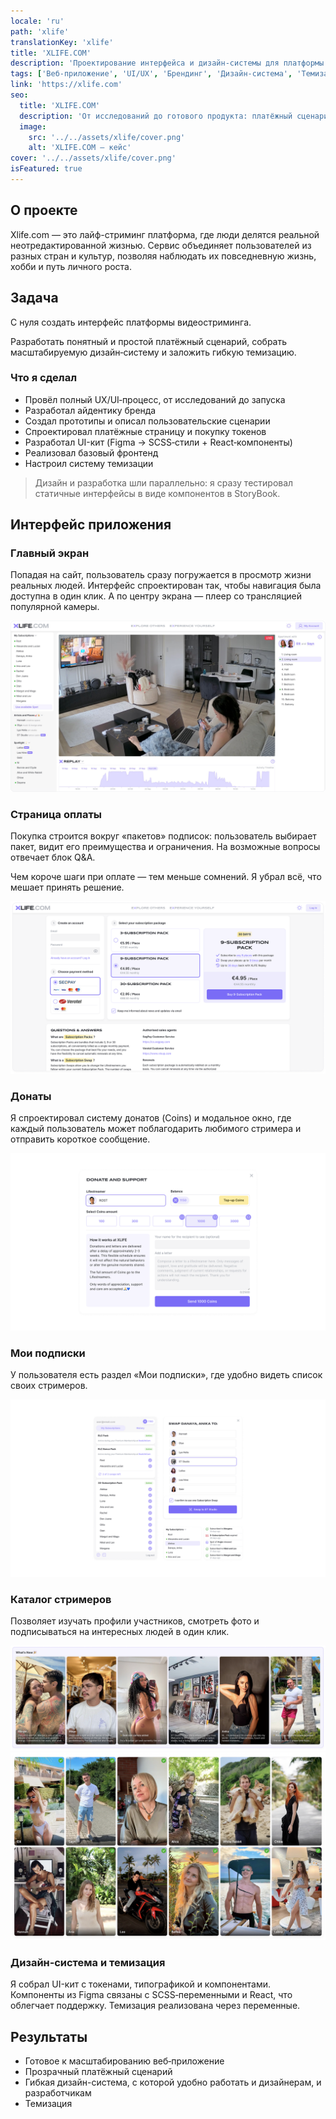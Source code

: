 ```yaml
---
locale: 'ru'
path: 'xlife'
translationKey: 'xlife'
title: 'XLIFE.COM'
description: 'Проектирование интерфейса и дизайн‑системы для платформы видеостриминга'
tags: ['Веб‑приложение', 'UI/UX', 'Брендинг', 'Дизайн‑система', 'Темизация', 'Фронтенд']
link: 'https://xlife.com'
seo:
  title: 'XLIFE.COM'
  description: 'От исследований до готового продукта: платёжный сценарий, дизайн‑система и темы (light/dark).'
  image:
    src: '../../assets/xlife/cover.png'
    alt: 'XLIFE.COM — кейс'
cover: '../../assets/xlife/cover.png'
isFeatured: true
---
```


## О проекте

Xlife.com — это лайф-стриминг платформа, где люди делятся реальной неотредактированной жизнью. Сервис объединяет пользователей из разных стран и культур, позволяя наблюдать их повседневную жизнь, хобби и путь личного роста.

## Задача

С нуля создать интерфейс платформы видеостриминга.

Разработать понятный и простой платёжный сценарий, собрать масштабируемую дизайн‑систему и заложить гибкую темизацию.

### Что я сделал

- Провёл полный UX/UI‑процесс, от исследований до запуска
- Разработал айдентику бренда
- Создал прототипы и описал пользовательские сценарии
- Спроектировал платёжные страницу и покупку токенов
- Разработал UI-кит (Figma → SCSS‑стили + React‑компоненты)
- Реализовал базовый фронтенд
- Настроил систему темизации

> Дизайн и разработка шли параллельно: я сразу тестировал статичные интерфейсы в виде компонентов в StoryBook.

## Интерфейс приложения

### Главный экран

Попадая на сайт, пользователь сразу погружается в просмотр жизни реальных людей. Интерфейс спроектирован так, чтобы навигация была доступна в один клик. А по центру экрана — плеер со трансляцией популярной камеры.

![Превью интерфейса (заглушка)](../../assets/xlife/intro.png)

### Страница оплаты

Покупка строится вокруг «пакетов» подписок: пользователь выбирает пакет, видит его преимущества и ограничения. На возможные вопросы отвечает блок Q&A.

Чем короче шаги при оплате — тем меньше сомнений. Я убрал всё, что мешает принять решение.

![Покупка и донаты (заглушка)](../../assets/xlife/join.png)

### Донаты

Я спроектировал систему донатов (Coins) и модальное окно, где каждый пользователь может поблагодарить любимого стримера и отправить короткое сообщение.

![Модальное окно донатов](../../assets/xlife/donate.png)

### Мои подписки

У пользователя есть раздел «Мои подписки», где удобно видеть список своих стримеров.

![Личный кабинет и подписки](../../assets/xlife/user.png)

### Каталог стримеров

Позволяет изучать профили участников, смотреть фото и подписываться на интересных людей в один клик.

![Новые стримеры](../../assets/xlife/whats-new.png)
![Каталог стримеров](../../assets/xlife/streamers-gallery.png)

### Дизайн‑система и темизация

Я собрал UI-кит с токенами, типографикой и компонентами. Компоненты из Figma связаны с SCSS‑переменными и React, что облегчает поддержку. Темизация реализована через переменные.

## Результаты

- Готовое к масштабированию веб‑приложение
- Прозрачный платёжный сценарий
- Гибкая дизайн-система, с которой удобно работать и дизайнерам, и разработчикам
- Темизация
